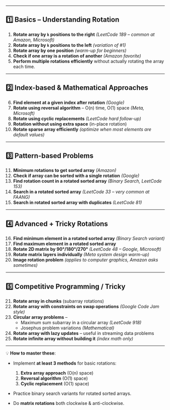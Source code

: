 
---

## **1️⃣ Basics – Understanding Rotation**

1. **Rotate array by `k` positions to the right** *(LeetCode 189 – common at Amazon, Microsoft)*
2. **Rotate array by `k` positions to the left** *(variation of #1)*
3. **Rotate array by one position** *(warm-up for beginners)*
4. **Check if one array is a rotation of another** *(Amazon favorite)*
5. **Perform multiple rotations efficiently** without actually rotating the array each time.

---

## **2️⃣ Index-based & Mathematical Approaches**

6. **Find element at a given index after rotation** *(Google)*
7. **Rotate using reversal algorithm** – O(n) time, O(1) space *(Meta, Microsoft)*
8. **Rotate using cyclic replacements** *(LeetCode hard follow-up)*
9. **Rotation without using extra space** (in-place rotation)
10. **Rotate sparse array efficiently** *(optimize when most elements are default values)*

---

## **3️⃣ Pattern-based Problems**

11. **Minimum rotations to get sorted array** *(Amazon)*
12. **Check if array can be sorted with a single rotation** *(Google)*
13. **Find rotation count in a rotated sorted array** *(Binary Search, LeetCode 153)*
14. **Search in a rotated sorted array** *(LeetCode 33 – very common at FAANG)*
15. **Search in rotated sorted array with duplicates** *(LeetCode 81)*

---

## **4️⃣ Advanced + Tricky Rotations**

16. **Find minimum element in a rotated sorted array** *(Binary Search variant)*
17. **Find maximum element in a rotated sorted array**
18. **Rotate 2D matrix by 90°/180°/270°** *(LeetCode 48 – Google, Microsoft)*
19. **Rotate matrix layers individually** *(Meta system design warm-up)*
20. **Image rotation problem** *(applies to computer graphics, Amazon asks sometimes)*

---

## **5️⃣ Competitive Programming / Tricky**

21. **Rotate array in chunks** (subarray rotations)
22. **Rotate array with constraints on swap operations** *(Google Code Jam style)*
23. **Circular array problems** –
    * Maximum sum subarray in a circular array *(LeetCode 918)*
    * Josephus problem variations *(Mathematical)*
24. **Rotate array with lazy updates** – useful in streaming data problems
25. **Rotate infinite array without building it** *(index math only)*

---

💡 **How to master these**:

* Implement **at least 3 methods** for basic rotations:

  1. **Extra array approach** (O(n) space)
  2. **Reversal algorithm** (O(1) space)
  3. **Cyclic replacement** (O(1) space)
* Practice binary search variants for rotated sorted arrays.
* Do **matrix rotations** both clockwise & anti-clockwise.

